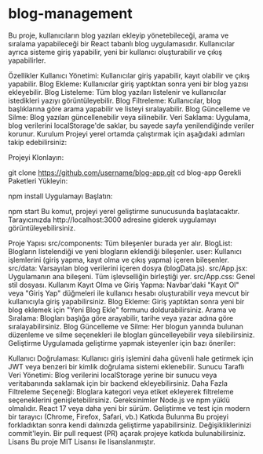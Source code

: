 # blog-management

Bu proje, kullanıcıların blog yazıları ekleyip yönetebileceği, arama ve sıralama yapabileceği bir React tabanlı blog uygulamasıdır. Kullanıcılar ayrıca sisteme giriş yapabilir, yeni bir kullanıcı oluşturabilir ve çıkış yapabilirler.

Özellikler
Kullanıcı Yönetimi: Kullanıcılar giriş yapabilir, kayıt olabilir ve çıkış yapabilir.
Blog Ekleme: Kullanıcılar giriş yaptıktan sonra yeni bir blog yazısı ekleyebilir.
Blog Listeleme: Tüm blog yazıları listelenir ve kullanıcılar istedikleri yazıyı görüntüleyebilir.
Blog Filtreleme: Kullanıcılar, blog başlıklarına göre arama yapabilir ve listeyi sıralayabilir.
Blog Güncelleme ve Silme: Blog yazıları güncellenebilir veya silinebilir.
Veri Saklama: Uygulama, blog verilerini localStorage'de saklar, bu sayede sayfa yenilendiğinde veriler korunur.
Kurulum
Projeyi yerel ortamda çalıştırmak için aşağıdaki adımları takip edebilirsiniz:

Projeyi Klonlayın:

git clone https://github.com/username/blog-app.git
cd blog-app
Gerekli Paketleri Yükleyin:

npm install
Uygulamayı Başlatın:

npm start
Bu komut, projeyi yerel geliştirme sunucusunda başlatacaktır. Tarayıcınızda http://localhost:3000 adresine giderek uygulamayı görüntüleyebilirsiniz.

Proje Yapısı
src/components: Tüm bileşenler burada yer alır.
BlogList: Blogların listelendiği ve yeni blogların eklendiği bileşenler.
user: Kullanıcı işlemlerini (giriş yapma, kayıt olma ve çıkış yapma) içeren bileşenler.
src/data: Varsayılan blog verilerini içeren dosya (blogData.js).
src/App.jsx: Uygulamanın ana bileşeni. Tüm işlevselliğin birleştiği yer.
src/App.css: Genel stil dosyası.
Kullanım
Kayıt Olma ve Giriş Yapma: Navbar'daki "Kayıt Ol" veya "Giriş Yap" düğmeleri ile kullanıcı hesabı oluşturabilir veya mevcut bir kullanıcıyla giriş yapabilirsiniz.
Blog Ekleme: Giriş yaptıktan sonra yeni bir blog eklemek için "Yeni Blog Ekle" formunu doldurabilirsiniz.
Arama ve Sıralama: Blogları başlığa göre arayabilir, tarihe veya yazar adına göre sıralayabilirsiniz.
Blog Güncelleme ve Silme: Her blogun yanında bulunan düzenleme ve silme seçenekleri ile blogları güncelleyebilir veya silebilirsiniz.
Geliştirme
Uygulamada geliştirme yapmak isteyenler için bazı öneriler:

Kullanıcı Doğrulaması: Kullanıcı giriş işlemini daha güvenli hale getirmek için JWT veya benzeri bir kimlik doğrulama sistemi eklenebilir.
Sunucu Taraflı Veri Yönetimi: Blog verilerini localStorage yerine bir sunucu veya veritabanında saklamak için bir backend ekleyebilirsiniz.
Daha Fazla Filtreleme Seçeneği: Bloglara kategori veya etiket ekleyerek filtreleme seçeneklerini genişletebilirsiniz.
Gereksinimler
Node.js ve npm yüklü olmalıdır.
React 17 veya daha yeni bir sürüm.
Geliştirme ve test için modern bir tarayıcı (Chrome, Firefox, Safari, vb.)
Katkıda Bulunma
Bu projeyi forkladıktan sonra kendi dalınızda geliştirme yapabilirsiniz.
Değişikliklerinizi commit'leyin.
Bir pull request (PR) açarak projeye katkıda bulunabilirsiniz.
Lisans
Bu proje MIT Lisansı ile lisanslanmıştır.
